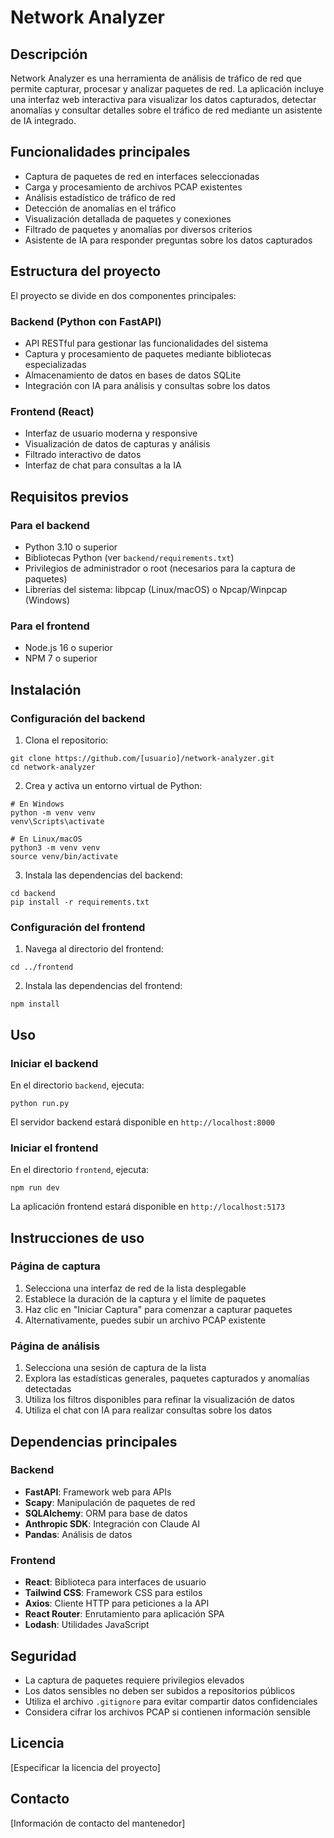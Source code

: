 # Network Analyzer

## Descripción
Network Analyzer es una herramienta de análisis de tráfico de red que permite capturar, procesar y analizar paquetes de red. La aplicación incluye una interfaz web interactiva para visualizar los datos capturados, detectar anomalías y consultar detalles sobre el tráfico de red mediante un asistente de IA integrado.

## Funcionalidades principales
- Captura de paquetes de red en interfaces seleccionadas
- Carga y procesamiento de archivos PCAP existentes
- Análisis estadístico de tráfico de red
- Detección de anomalías en el tráfico
- Visualización detallada de paquetes y conexiones
- Filtrado de paquetes y anomalías por diversos criterios
- Asistente de IA para responder preguntas sobre los datos capturados

## Estructura del proyecto
El proyecto se divide en dos componentes principales:

### Backend (Python con FastAPI)
- API RESTful para gestionar las funcionalidades del sistema
- Captura y procesamiento de paquetes mediante bibliotecas especializadas
- Almacenamiento de datos en bases de datos SQLite
- Integración con IA para análisis y consultas sobre los datos

### Frontend (React)
- Interfaz de usuario moderna y responsive
- Visualización de datos de capturas y análisis
- Filtrado interactivo de datos
- Interfaz de chat para consultas a la IA

## Requisitos previos
### Para el backend
- Python 3.10 o superior
- Bibliotecas Python (ver `backend/requirements.txt`)
- Privilegios de administrador o root (necesarios para la captura de paquetes)
- Librerías del sistema: libpcap (Linux/macOS) o Npcap/Winpcap (Windows)

### Para el frontend
- Node.js 16 o superior
- NPM 7 o superior

## Instalación

### Configuración del backend
1. Clona el repositorio:
```
git clone https://github.com/[usuario]/network-analyzer.git
cd network-analyzer
```

2. Crea y activa un entorno virtual de Python:
```
# En Windows
python -m venv venv
venv\Scripts\activate

# En Linux/macOS
python3 -m venv venv
source venv/bin/activate
```

3. Instala las dependencias del backend:
```
cd backend
pip install -r requirements.txt
```

### Configuración del frontend
1. Navega al directorio del frontend:
```
cd ../frontend
```

2. Instala las dependencias del frontend:
```
npm install
```

## Uso

### Iniciar el backend
En el directorio `backend`, ejecuta:
```
python run.py
```
El servidor backend estará disponible en `http://localhost:8000`

### Iniciar el frontend
En el directorio `frontend`, ejecuta:
```
npm run dev
```
La aplicación frontend estará disponible en `http://localhost:5173`

## Instrucciones de uso

### Página de captura
1. Selecciona una interfaz de red de la lista desplegable
2. Establece la duración de la captura y el límite de paquetes
3. Haz clic en "Iniciar Captura" para comenzar a capturar paquetes
4. Alternativamente, puedes subir un archivo PCAP existente

### Página de análisis
1. Selecciona una sesión de captura de la lista
2. Explora las estadísticas generales, paquetes capturados y anomalías detectadas
3. Utiliza los filtros disponibles para refinar la visualización de datos
4. Utiliza el chat con IA para realizar consultas sobre los datos

## Dependencias principales

### Backend
- **FastAPI**: Framework web para APIs
- **Scapy**: Manipulación de paquetes de red
- **SQLAlchemy**: ORM para base de datos
- **Anthropic SDK**: Integración con Claude AI
- **Pandas**: Análisis de datos

### Frontend
- **React**: Biblioteca para interfaces de usuario
- **Tailwind CSS**: Framework CSS para estilos
- **Axios**: Cliente HTTP para peticiones a la API
- **React Router**: Enrutamiento para aplicación SPA
- **Lodash**: Utilidades JavaScript

## Seguridad
- La captura de paquetes requiere privilegios elevados
- Los datos sensibles no deben ser subidos a repositorios públicos
- Utiliza el archivo `.gitignore` para evitar compartir datos confidenciales
- Considera cifrar los archivos PCAP si contienen información sensible

## Licencia
[Especificar la licencia del proyecto]

## Contacto
[Información de contacto del mantenedor]

